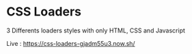 # CSS Loaders

3 Differents loaders styles with only HTML, CSS and Javascript

Live : https://css-loaders-gjadm55u3.now.sh/